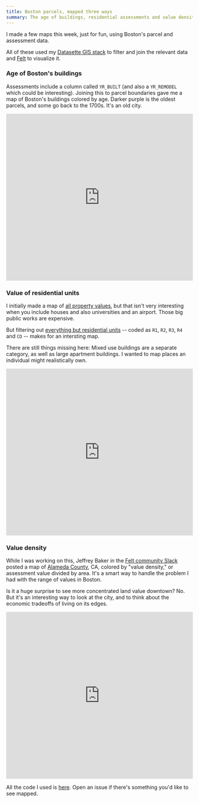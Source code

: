 ```yaml
---
title: Boston parcels, mapped three ways
summary: The age of buildings, residential assessments and value density.
---
```


I made a few maps this week, just for fun, using Boston's parcel and assessment data.

All of these used my [Datasette GIS stack](https://github.com/eyeseast/spatial-data-cooking-show) to filter and join the relevant data and [Felt](https://felt.com) to visualize it.

### Age of Boston's buildings

Assessments include a column called `YR_BUILT` (and also a `YR_REMODEL` which could be interesting). Joining this to parcel boundaries gave me a map of Boston's buildings colored by age. Darker purple is the oldest parcels, and some go back to the 1700s. It's an old city.

<iframe width="100%" height="450" frameborder="0" title="Felt Map" src="https://felt.com/embed/map/Boston-buildings-colored-by-year-built-eUFvMwLmS7iatHwFfpsRvD?lat=42.313051&lon=-71.068934&zoom=11.76"></iframe>

### Value of residential units

I initially made a map of [all property values](https://felt.com/map/Boston-buildings-Assessment-value-ePQe7WgaTgmjmbUmBOx9CwC), but that isn't very interesting when you include houses and also universities and an airport. Those big public works are expensive.

But filtering out [everything but residential units](https://github.com/eyeseast/boston-parcels/blob/main/queries/boston/residential-value.sql) -- coded as `R1`, `R2`, `R3`, `R4` and `CD` -- makes for an intersting map.

There are still things missing here: Mixed use buildings are a separate category, as well as large apartment buildings. I wanted to map places an individual might realistically own.

<iframe width="100%" height="450" frameborder="0" title="Felt Map" src="https://felt.com/embed/map/Boston-parcels-Residential-assessed-value-wEznhQG2Tz6acqqPUIWy9CC?lat=42.312442&lon=-71.085013&zoom=11.82"></iframe>

### Value density

While I was working on this, Jeffrey Baker in the [Felt community Slack](https://felt.com/community-signup) posted a map of [Alameda County](https://felt.com/map/Alameda-County-Parcels-2022-iNHItlavRg2zSCF4ncl9ACD), CA, colored by "value density," or assessment value divided by area. It's a smart way to handle the problem I had with the range of values in Boston.

Is it a huge surprise to see more concentrated land value downtown? No. But it's an interesting way to look at the city, and to think about the economic tradeoffs of living on its edges.

<iframe width="100%" height="450" frameborder="0" title="Felt Map" src="https://felt.com/embed/map/Boston-2023-value-density-fxpxMZH8Tc9BoxekF79BX53A?lat=42.31251&lon=-71.05698&zoom=11.75"></iframe>

All the code I used is [here](https://github.com/eyeseast/boston-parcels). Open an issue if there's something you'd like to see mapped.
